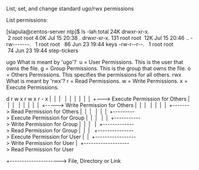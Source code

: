 List, set, and change standard ugo/rwx permissions

List permissions:





[slapula@centos-server ntp]$ ls -lah
total 24K
drwxr-xr-x.   2 root root 4.0K Jul 15 20:38 .
drwxr-xr-x. 131 root root  12K Jul 15 20:46 ..
-rw-------.   1 root root   86 Jun 23 19:44 keys
-rw-r--r--.   1 root root   74 Jun 23 19:44 step-tickers








ugo
What is meant by 'ugo'? 
u = User Permissions. This is the user that owns the file.
g = Group Permissions. This is the group that owns the file.
o = Others Permissions. This specifies the permissions for all others.
rwx
What is meant by 'rwx'?
r = Read Permissions.
w = Write Permissions.
x = Execute Permissions.

d r w x r w x r - x
|  |  |   |  |  |  |  |  |  +---> Execute Permission for Others
|  |  |   |  |  |  |  |  +-----> Write Permission for Others
|  |  |   |  |  |  |  +-------> Read Permission for Others
|  |  |   |  |  |  +---------> Execute Permission for Group
|  |  |   |  |  +-----------> Write Permission for Group
|  |  |   |  +-------------> Read Permission for Group
|  |  |   +---------------> Execute Permission for User
|  |  +-----------------> Write Permission for User
|  +-------------------> Read Permission for User

+---------------------> File, Directory or Link